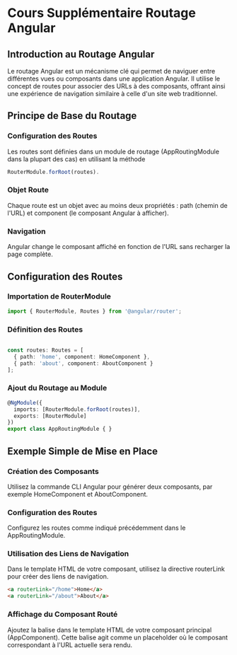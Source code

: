 # Cours Supplémentaire Routage Angular

## Introduction au Routage Angular

Le routage Angular est un mécanisme clé qui permet de naviguer entre différentes vues ou composants dans une application Angular. Il utilise le concept de routes pour associer des URLs à des composants, offrant ainsi une expérience de navigation similaire à celle d'un site web traditionnel.

## Principe de Base du Routage

### Configuration des Routes

Les routes sont définies dans un module de routage (AppRoutingModule dans la plupart des cas) en utilisant la méthode 
```ts 
RouterModule.forRoot(routes).
```
### Objet Route

Chaque route est un objet avec au moins deux propriétés : path (chemin de l'URL) et component (le composant Angular à afficher).

### Navigation

Angular change le composant affiché en fonction de l'URL sans recharger la page complète.

## Configuration des Routes

### Importation de RouterModule

```ts
import { RouterModule, Routes } from '@angular/router';
```

### Définition des Routes

```typescript

const routes: Routes = [
  { path: 'home', component: HomeComponent },
  { path: 'about', component: AboutComponent }
];
```

### Ajout du Routage au Module

```typescript
@NgModule({
  imports: [RouterModule.forRoot(routes)],
  exports: [RouterModule]
})
export class AppRoutingModule { }
```

## Exemple Simple de Mise en Place

### Création des Composants

Utilisez la commande CLI Angular pour générer deux composants, par exemple HomeComponent et AboutComponent.

### Configuration des Routes
Configurez les routes comme indiqué précédemment dans le AppRoutingModule.

### Utilisation des Liens de Navigation
Dans le template HTML de votre composant, utilisez la directive routerLink pour créer des liens de navigation.

```html
<a routerLink="/home">Home</a>
<a routerLink="/about">About</a>
```

### Affichage du Composant Routé

Ajoutez la balise <router-outlet></router-outlet> dans le template HTML de votre composant principal (AppComponent). Cette balise agit comme un placeholder où le composant correspondant à l'URL actuelle sera rendu.